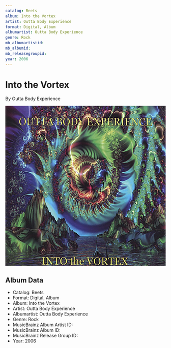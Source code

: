 ```yaml
---
catalog: Beets
album: Into the Vortex
artist: Outta Body Experience
format: Digital, Album
albumartist: Outta Body Experience
genre: Rock
mb_albumartistid: 
mb_albumid: 
mb_releasegroupid: 
year: 2006
---
```


# Into the Vortex

By Outta Body Experience

![](../../assets/beetscovers/Outta_Body_Experience-Into_the_Vortex.jpg)

## Album Data

- Catalog: Beets
- Format: Digital, Album
- Album: Into the Vortex
- Artist: Outta Body Experience
- Albumartist: Outta Body Experience
- Genre: Rock
- MusicBrainz Album Artist ID: 
- MusicBrainz Album ID: 
- MusicBrainz Release Group ID: 
- Year: 2006

